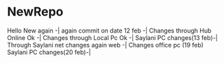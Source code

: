 # NewRepo
Hello New again -|
again commit on date 12 feb -|
Changes through Hub Online Ok -|
Changes through Local Pc Ok -|
Saylani PC changes(13 feb)-|
Through Saylani net changes again web -|
Changes office pc (19 feb)
Saylani PC changes(20 feb)-|